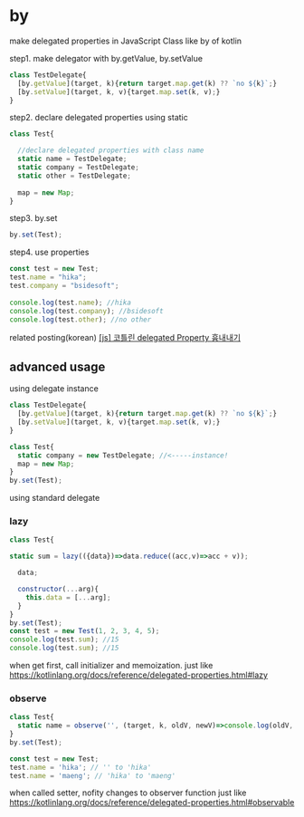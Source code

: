 # by
make delegated properties in JavaScript Class like by of kotlin 

step1. make delegator with by.getValue, by.setValue
```js
class TestDelegate{
  [by.getValue](target, k){return target.map.get(k) ?? `no ${k}`;}
  [by.setValue](target, k, v){target.map.set(k, v);}
}
```

step2. declare delegated properties using static
```js
class Test{

  //declare delegated properties with class name
  static name = TestDelegate;
  static company = TestDelegate;
  static other = TestDelegate;
  
  map = new Map;
}
```

step3. by.set
```js
by.set(Test);
```

step4. use properties
```js
const test = new Test;
test.name = "hika";
test.company = "bsidesoft";
 
console.log(test.name); //hika
console.log(test.company); //bsidesoft
console.log(test.other); //no other
```

related posting(korean)
<a href="https://www.bsidesoft.com/8312" target="_blank">[js] 코틀린 delegated Property 흉내내기</a>

## advanced usage

using delegate instance
```js
class TestDelegate{
  [by.getValue](target, k){return target.map.get(k) ?? `no ${k}`;}
  [by.setValue](target, k, v){target.map.set(k, v);}
}

class Test{
  static company = new TestDelegate; //<-----instance!
  map = new Map;
}
by.set(Test);
```

using standard delegate

### lazy
```js
class Test{

static sum = lazy(({data})=>data.reduce((acc,v)=>acc + v));

  data;

  constructor(...arg){
    this.data = [...arg];
  }
}
by.set(Test);
const test = new Test(1, 2, 3, 4, 5);
console.log(test.sum); //15
console.log(test.sum); //15
```
when get first, call initializer and memoization.
just like <a href="https://kotlinlang.org/docs/reference/delegated-properties.html#lazy" target="_blank">https://kotlinlang.org/docs/reference/delegated-properties.html#lazy</a>

### observe
```js
class Test{
  static name = observe('', (target, k, oldV, newV)=>console.log(oldV, 'to', newV));
}
by.set(Test);

const test = new Test;
test.name = 'hika'; // '' to 'hika'
test.name = 'maeng'; // 'hika' to 'maeng'
```
when called setter, nofity changes to observer function
just like <a href="https://kotlinlang.org/docs/reference/delegated-properties.html#observable" target="_blank">https://kotlinlang.org/docs/reference/delegated-properties.html#observable</a>

